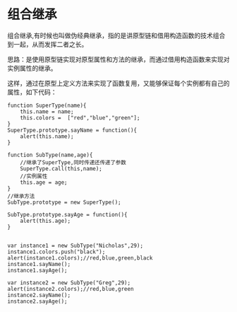 # 组合继承

组合继承,有时候也叫做伪经典继承，指的是讲原型链和借用构造函数的技术组合到一起，从而发挥二者之长。

思路：是使用原型链实现对原型属性和方法的继承，而通过借用构造函数来实现对实例属性的继承。

这样，通过在原型上定义方法来实现了函数复用，又能够保证每个实例都有自己的属性，如下代码：

```
function SuperType(name){  
    this.name = name;  
    this.colors =  ["red","blue","green"];  
}  
SuperType.prototype.sayName = function(){  
    alert(this.name);  
}  
  
function SubType(name,age){  
    //继承了SuperType,同时传递还传递了参数  
    SuperType.call(this,name);  
    //实例属性  
    this.age = age;  
}  
//继承方法  
SubType.prototype = new SuperType();  
  
SubType.prototype.sayAge = function(){  
    alert(this.age);  
}  
  
  
var instance1 = new SubType("Nicholas",29);  
instance1.colors.push("black");  
alert(instance1.colors);//red,blue,green,black  
instance1.sayName();  
instance1.sayAge();  
  
var instance2 = new SubType("Greg",29);  
alert(instance2.colors);//red,blue,green  
instance2.sayName();  
instance2.sayAge();  
```

